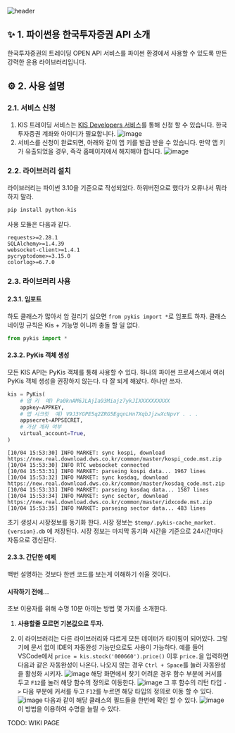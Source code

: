 
![header](https://capsule-render.vercel.app/api?type=waving&color=gradient&height=260&section=header&text=%ED%8C%8C%EC%9D%B4%EC%8D%AC%20%ED%95%9C%EA%B5%AD%ED%88%AC%EC%9E%90%EC%A6%9D%EA%B6%8C%20API&fontSize=50&animation=fadeIn&fontAlignY=38&desc=KIS%20Open%20Trading%20API%20Client&descAlignY=51&descAlign=62)

## ✨ 1. 파이썬용 한국투자증권 API 소개

한국투자증권의 트레이딩 OPEN API 서비스를 파이썬 환경에서 사용할 수 있도록 만든 강력한 운용 라이브러리입니다.



## ⚙️ 2. 사용 설명

### 2.1. 서비스 신청

1. KIS 트레이딩 서비스는 [KIS Developers 서비스](https://apiportal.koreainvestment.com/)를 통해 신청 할 수 있습니다.
   한국투자증권 계좌와 아이디가 필요합니다.
![image](https://user-images.githubusercontent.com/34199905/193738291-c9c663fd-8ab4-43da-acb6-6a2f7846a79d.png)
2. 서비스를 신청이 완료되면, 아래와 같이 앱 키를 발급 받을 수 있습니다.
   만약 앱 키가 유출되었을 경우, 즉각 홈페이지에서 해지해야 합니다.
![image](https://user-images.githubusercontent.com/34199905/193740291-53f282ee-c40c-40b9-874e-2df39543cb66.png)

### 2.2. 라이브러리 설치

라이브러리는 파이썬 3.10을 기준으로 작성되었다.
하위버전으로 했다가 오류나서 뭐라 하지 말라.

```zsh
pip install python-kis
```

사용 모듈은 다음과 같다.

```
requests>=2.28.1
SQLAlchemy>=1.4.39
websocket-client>=1.4.1
pycryptodome>=3.15.0
colorlog>=6.7.0
```

### 2.3. 라이브러리 사용

#### 2.3.1. 임포트

하도 클래스가 많아서 암 걸리기 싫으면 `from pykis import *`로 임포트 하자.
클래스 네이밍 규칙은 Kis + 기능명 이니까 충돌 할 일 없다.

```py
from pykis import *
```

#### 2.3.2. PyKis 객체 생성

모든 KIS API는 PyKis 객체를 통해 사용할 수 있다.
하나의 파이썬 프로세스에서 여러 PyKis 객체 생성을 권장하지 않는다.
다 잘 되게 해놨다. 하나만 쓰자.

```py
kis = PyKis(
    # 앱 키  예) Pa0knAM6JLAjIa93Miajz7ykJIXXXXXXXXXX
    appkey=APPKEY,
    # 앱 시크릿  예) V9J3YGPE5q2ZRG5EgqnLHn7XqbJjzwXcNpvY . . .
    appsecret=APPSECRET,
    # 가상 계좌 여부
    virtual_account=True,
)
```
```log
[10/04 15:53:30] INFO MARKET: sync kospi, download https://new.real.download.dws.co.kr/common/master/kospi_code.mst.zip
[10/04 15:53:30] INFO RTC websocket connected
[10/04 15:53:31] INFO MARKET: parseing kospi data... 1967 lines
[10/04 15:53:32] INFO MARKET: sync kosdaq, download https://new.real.download.dws.co.kr/common/master/kosdaq_code.mst.zip
[10/04 15:53:33] INFO MARKET: parseing kosdaq data... 1587 lines
[10/04 15:53:34] INFO MARKET: sync sector, download https://new.real.download.dws.co.kr/common/master/idxcode.mst.zip
[10/04 15:53:35] INFO MARKET: parseing sector data... 483 lines
```

초기 생성시 시장정보를 동기화 한다. 시장 정보는 `$temp/.pykis-cache_market.{version}.db` 에 저장된다.
시장 정보는 마지막 동기화 시간을 기준으로 24시간마다 자동으로 갱신된다.

#### 2.3.3. 간단한 예제

백번 설명하는 것보다 한번 코드를 보는게 이해하기 쉬울 것이다.

#### 시작하기 전에...

초보 이용자를 위해 수명 10분 아끼는 방법 몇 가지를 소개한다.

1. **사용할줄 모르면 기본값으로 두자.**

2. 이 라이브러리는 다른 라이브러리와 다르게 모든 데이터가 타이핑이 되어있다.
그렇기에 문서 없이 IDE의 자동완성 기능만으로도 사용이 가능하다.
예를 들어 VSCode에서 `price = kis.stock('000660').price()` 이후 `price.`을 입력하면 다음과 같은 자동완성이 나온다.
나오지 않는 경우 `Ctrl + Space`를 눌러 자동완성을 활성화 시키자.
![image](https://user-images.githubusercontent.com/34199905/193761942-55bf37ed-b50c-48ec-8a31-effc9126c899.png)
해당 화면에서 찾기 어려운 경우 함수 부분에 커서를 두고 `F12`를 눌러 해당 함수의 정의로 이동한다.
![image](https://user-images.githubusercontent.com/34199905/193762382-2210cb75-3a78-44de-ae9e-02e02794f01d.png)
그 후 함수의 리턴 타입 `->` 다음 부분에 커서를 두고 `F12`를 누르면 해당 타입의 정의로 이동 할 수 있다.
![image](https://user-images.githubusercontent.com/34199905/193763078-dcca18ce-f15a-4619-bf87-615370e91378.png)
다음과 같이 해당 클래스의 필드들을 한번에 확인 할 수 있다.
![image](https://user-images.githubusercontent.com/34199905/193764039-b651720a-e1e2-4f4b-bbf5-6735dd83a32f.png)
이 방법을 이용하여 수명을 늘릴 수 있다.


TODO: WIKI PAGE


